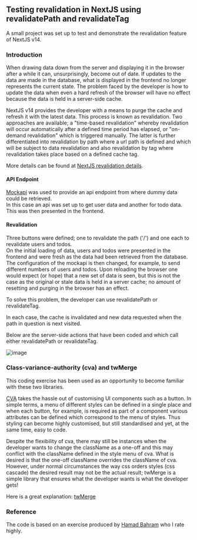## Testing revalidation in NextJS using revalidatePath and revalidateTag  
A small project was set up to test and demonstrate the revalidation feature of NextJS v14.  

### Introduction  
When drawing data down from the server and displaying it in the browser after a while it can, unsurprisingly, become out of date. If updates to the data are made in the database, what is displayed in the frontend no longer represents the current state. The problem faced by the developer is how to update the data when even a hard refresh of the browser will have no effect because the data is held in a server-side cache.  

NextJS v14 provides the developer with a means to purge the cache and refresh it with the latest data. This process is known as revalidation. Two approaches are available; a "time-based revalidation" whereby revalidation will occur automatically after a defined time period has elapsed, or "on-demand revalidation" which is triggered manually. The latter is further differentiated into revalidation by path where a url path is defined and which will be subject to data revalidation and also revalidation by tag where revalidation takes place based on a defined cache tag.  

More details can be found at [NextJS revalidation details](https://nextjs.org/docs/app/building-your-application/data-fetching/fetching-caching-and-revalidating#revalidating-data).  

#### API Endpoint  
[Mockapi](https://mockapi.io) was used to provide an api endpoint from where dummy data could be retrieved.  
In this case an api was set up to get user data and another for todo data. This was then presented in the frontend.

#### Revalidation  
Three buttons were defined; one to revalidate the path ('/') and one each to revalidate users and todos.  
On the initial loading of data, users and todos were presented in the frontend and were fresh as the data had been retrieved from the database. The configuration of the mockapi is then changed, for example, to send different numbers of users and todos. Upon reloading the browser one would expect (or hope) that a new set of data is seen, but this is not the case as the original or stale data is held in a server cache; no amount of resetting and purging in the browser has an effect.  

To solve this problem, the developer can use revalidatePath or revalidateTag.  

In each case, the cache is invalidated and new data requested when the path in question is next visited.  

Below are the server-side actions that have been coded and which call either revalidatePath or revalidateTag.  


![image](https://github.com/johnhm22/nextjs-revalidation/assets/71333679/95bcad19-0553-45a1-9c1d-6b2f5569e8cb)


### Class-variance-authority (cva) and twMerge  
This coding exercise has been used as an opportunity to become familiar with these two libraries.  

[CVA](https://cva.style/docs) takes the hassle out of customising UI components such as a button. In simple terms, a menu of different styles can be defined in a single place and when each button, for example, is required as part of a component various attributes can be defined which correspond to the menu of styles. Thus styling can become highly customised, but still standardised and yet, at the same time, easy to code.  

Despite the flexibility of cva, there may still be instances when the developer wants to change the className as a one-off and this may conflict with the className defined in the style menu of cva. What is desired is that the one-off className overrides the className of cva. However, under normal circumstances the way css orders styles (css cascade) the desired result may not be the actual result; twMerge is a simple library that ensures what the developer wants is what the developer gets!

Here is a great explanation: [twMerge](https://github.com/dcastil/tailwind-merge/blob/v2.2.2/docs/what-is-it-for.md)



### Reference  
The code is based on an exercise produced by [Hamad Bahram](https://www.youtube.com/watch?v=-mPm2IRkacM) who I rate highly.  




